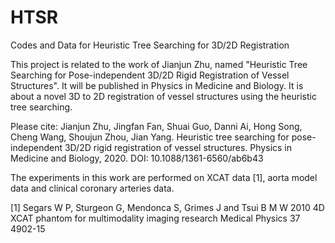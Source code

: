 # HTSR
Codes and Data for Heuristic Tree Searching for 3D/2D Registration

This project is related to the work of Jianjun Zhu, named "Heuristic Tree Searching for Pose-independent 3D/2D Rigid Registration of Vessel Structures". It will be published in Physics in Medicine and Biology. It is about a novel 3D to 2D registration of vessel structures using the heuristic tree searching.

Please cite:
Jianjun Zhu, Jingfan Fan, Shuai Guo, Danni Ai, Hong Song, Cheng Wang, Shoujun Zhou, Jian Yang. Heuristic tree searching for pose-independent 3D/2D rigid registration of vessel structures. Physics in Medicine and Biology, 2020. DOI: 10.1088/1361-6560/ab6b43

The experiments in this work are performed on XCAT data [1], aorta model data and clinical coronary arteries data.

[1] Segars W P, Sturgeon G, Mendonca S, Grimes J and Tsui B M W 2010 4D XCAT phantom for multimodality imaging research Medical Physics 37 4902-15

